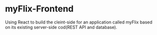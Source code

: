 # myFlix-Frontend
Using React to build the cleint-side for an application called myFlix based on its existing server-side cod(REST API and database).
